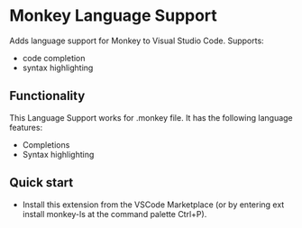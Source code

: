 # Monkey Language Support

Adds language support for Monkey to Visual Studio Code. Supports:

- code completion
- syntax highlighting

## Functionality

This Language Support works for .monkey file. It has the following language features:

- Completions
- Syntax highlighting

## Quick start

- Install this extension from the VSCode Marketplace (or by entering ext install monkey-ls at the command palette Ctrl+P).
